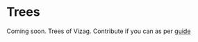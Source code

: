 # Trees
Coming soon.
Trees of Vizag. 
Contribute if you can as per [guide](https://github.com/vizagite/vizagite/blob/main/contributing.md)
